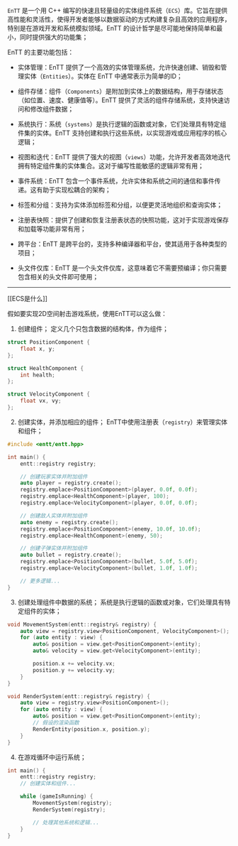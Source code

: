 `EnTT` 是一个用 C++ 编写的快速且轻量级的实体组件系统（`ECS`）库。它旨在提供高性能和灵活性，使得开发者能够以数据驱动的方式构建复杂且高效的应用程序，特别是在游戏开发和系统模拟领域。EnTT 的设计哲学是尽可能地保持简单和最小，同时提供强大的功能集；

EnTT 的主要功能包括：
- 实体管理：EnTT 提供了一个高效的实体管理系统，允许快速创建、销毁和管理实体（`Entities`）。实体在 EnTT 中通常表示为简单的ID；

- 组件存储：组件（`Components`）是附加到实体上的数据结构，用于存储状态（如位置、速度、健康值等）。EnTT 提供了灵活的组件存储系统，支持快速访问和修改组件数据；

- 系统执行：系统（`systems`）是执行逻辑的函数或对象，它们处理具有特定组件集的实体。EnTT 支持创建和执行这些系统，以实现游戏或应用程序的核心逻辑；

- 视图和迭代：EnTT 提供了强大的视图（`views`）功能，允许开发者高效地迭代拥有特定组件集的实体集合。这对于编写性能敏感的逻辑非常有用；

- 事件系统：EnTT 包含一个事件系统，允许实体和系统之间的通信和事件传递。这有助于实现松耦合的架构；

- 标签和分组：支持为实体添加标签和分组，以便更灵活地组织和查询实体；

- 注册表快照：提供了创建和恢复注册表状态的快照功能，这对于实现游戏保存和加载等功能非常有用；

- 跨平台：EnTT 是跨平台的，支持多种编译器和平台，使其适用于各种类型的项目；

- 头文件仅库：EnTT 是一个头文件仅库，这意味着它不需要预编译；你只需要包含相关的头文件即可使用；

---

[[ECS是什么]]

假如要实现2D空间射击游戏系统，使用EnTT可以这么做：

1. 创建组件；
	定义几个只包含数据的结构体，作为组件；
```cpp
struct PositionComponent {
    float x, y;
};

struct HealthComponent {
    int health;
};

struct VelocityComponent {
    float vx, vy;
};
```

2. 创建实体，并添加相应的组件；
	EnTT中使用注册表（`registry`）来管理实体和组件；
```cpp
#include <entt/entt.hpp>

int main() {
    entt::registry registry;

    // 创建玩家实体并附加组件
    auto player = registry.create();
    registry.emplace<PositionComponent>(player, 0.0f, 0.0f);
    registry.emplace<HealthComponent>(player, 100);
    registry.emplace<VelocityComponent>(player, 0.0f, 0.0f);

    // 创建敌人实体并附加组件
    auto enemy = registry.create();
    registry.emplace<PositionComponent>(enemy, 10.0f, 10.0f);
    registry.emplace<HealthComponent>(enemy, 50);

    // 创建子弹实体并附加组件
    auto bullet = registry.create();
    registry.emplace<PositionComponent>(bullet, 5.0f, 5.0f);
    registry.emplace<VelocityComponent>(bullet, 1.0f, 1.0f);

    // 更多逻辑...
}
```

3. 创建处理组件中数据的系统；
	系统是执行逻辑的函数或对象，它们处理具有特定组件的实体；
```cpp
void MovementSystem(entt::registry& registry) {
    auto view = registry.view<PositionComponent, VelocityComponent>();
    for (auto entity : view) {
        auto& position = view.get<PositionComponent>(entity);
        auto& velocity = view.get<VelocityComponent>(entity);

        position.x += velocity.vx;
        position.y += velocity.vy;
    }
}

void RenderSystem(entt::registry& registry) {
    auto view = registry.view<PositionComponent>();
    for (auto entity : view) {
        auto& position = view.get<PositionComponent>(entity);
        // 假设的渲染函数
        RenderEntity(position.x, position.y);
    }
}
```

4. 在游戏循环中运行系统；
```cpp
int main() {
    entt::registry registry;
    // 创建实体和组件...

    while (gameIsRunning) {
        MovementSystem(registry);
        RenderSystem(registry);

        // 处理其他系统和逻辑...
    }
}
```


